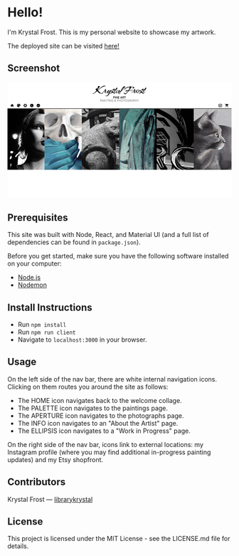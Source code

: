 # Hello!

I'm Krystal Frost.  This is my personal website to showcase my artwork.

The deployed site can be visited [here!](https://www.galleryoffrost.com/)

## Screenshot

![Home](src/Screenshot/website_art_screenshot_1000w.png)

## Prerequisites

This site was built with Node, React, and Material UI (and a full list of dependencies can be found in `package.json`).

Before you get started, make sure you have the following software installed on your computer:

- [Node.js](https://nodejs.org/en/)
- [Nodemon](https://nodemon.io/)

## Install Instructions

- Run `npm install`
- Run `npm run client`
- Navigate to `localhost:3000` in your browser.

## Usage

On the left side of the nav bar, there are white internal navigation icons.  Clicking on them routes you around the site as follows:

- The HOME icon navigates back to the welcome collage.
- The PALETTE icon navigates to the paintings page.
- The APERTURE icon navigates to the photographs page.
- The INFO icon navigates to an "About the Artist" page.
- The ELLIPSIS icon navigates to a "Work in Progress" page.

On the right side of the nav bar, icons link to external locations: my Instagram profile (where you may find additional in-progress painting updates) and my Etsy shopfront.

## Contributors
Krystal Frost — [librarykrystal](https://github.com/librarykrystal)

## License
This project is licensed under the MIT License - see the LICENSE.md file for details.